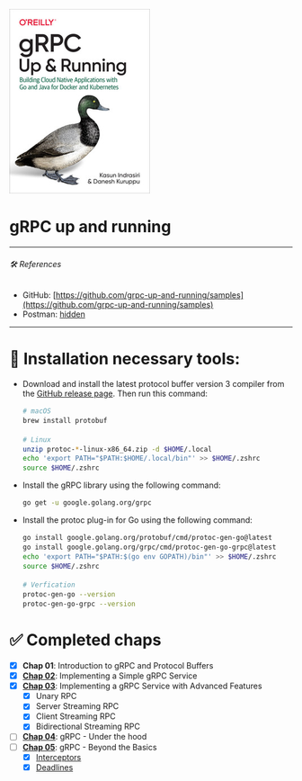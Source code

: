 ![](./assets/cover.png)
# gRPC up and running

<hr>

###### 🛠️ *References*

- GitHub: [https://github.com/grpc-up-and-running/samples](https://github.com/grpc-up-and-running/samples)
- Postman: [hidden](https://gold-shuttle-395606.postman.co/workspace/My-Workspace~e9564e49-df76-48b9-8f40-1c74ee320241/folder/68565ede55855a1cdfab19a8?action=share&creator=10413281&ctx=documentation&active-environment=10413281-37d0952d-6a07-443b-a8f3-83805f295a77)
<hr>

# 🔧 Installation necessary tools:
- Download and install the latest protocol buffer version 3 compiler from the [GitHub release page](https://github.com/protocolbuffers/protobuf/releases). Then run this command:
  ```bash
  # macOS
  brew install protobuf

  # Linux
  unzip protoc-*-linux-x86_64.zip -d $HOME/.local
  echo 'export PATH="$PATH:$HOME/.local/bin"' >> $HOME/.zshrc
  source $HOME/.zshrc
  ```
  
- Install the gRPC library using the following command:
  ```bash
  go get -u google.golang.org/grpc
  ```
  
- Install the protoc plug-in for Go using the following command:
  ```bash
  go install google.golang.org/protobuf/cmd/protoc-gen-go@latest
  go install google.golang.org/grpc/cmd/protoc-gen-go-grpc@latest
  echo 'export PATH="$PATH:$(go env GOPATH)/bin"' >> $HOME/.zshrc
  source $HOME/.zshrc

  # Verfication
  protoc-gen-go --version
  protoc-gen-go-grpc --version
  ```

# ✅ Completed chaps
- [x] **Chap 01**: Introduction to gRPC and Protocol Buffers
- [x] [**Chap 02**](./chap02/README.md): Implementing a Simple gRPC Service
- [x] [**Chap 03**](./chap03/README.md): Implementing a gRPC Service with Advanced Features
  - [x] Unary RPC
  - [x] Server Streaming RPC
  - [x] Client Streaming RPC
  - [x] Bidirectional Streaming RPC
- [ ] [**Chap 04**](./chap04/README.md): gRPC - Under the hood
- [ ] [**Chap 05**](./chap05/README.md): gRPC - Beyond the Basics
  - [x] [Interceptors](./chap05/interceptors/)
  - [x] [Deadlines](./chap05/deadlines/)